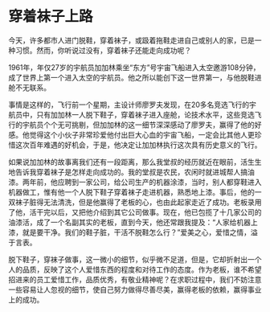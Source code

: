 # 穿着袜子上路



今天，许多都市人进门脱鞋，穿着袜子，或趿着拖鞋走进自己或别人的家，已是一种习惯。然而，你听说过没有，穿着袜子还能走向成功呢？ 

1961年，年仅27岁的宇航员加加林乘坐“东方”号宇宙飞船进入太空邀游108分钟，成了世界上第一个进入太空的宇航员。他之所以能创下这一世界第一，与他脱鞋进舱不无联系。 

事情是这样的，飞行前一个星期，主设计师廖罗夫发现，在20多名竞选飞行的宇航员中，只有加加林一人脱下鞋子，穿着袜子进入座舱，论技术水平，这些竞选飞行的宇航员个个无可挑剔，但加加林的这一细节深深感动了廖罗夫，赢得了他的好感。他觉得这个小伙子非常珍爱他付出巨大心血的宇宙飞船，一定会比其他人更珍惜这次百年难遇的好机会，于是，他决定让加加林执行这次具有历史意义的飞行。 

如果说加加林的故事离我们还有一段距离，那么我堂叔的经历就近在眼前，活生生地告诉我穿着袜子是怎样走向成功的。我的堂叔是农民，农闲时就进城帮人搞油漆。两年前，他应聘到一家公司，给公司生产的机器涂漆，当时，别人都穿鞋进入机器做工，惟有他一个人脱下鞋子穿着袜子走进机器，熟悉地上漆。事后，他的一双袜子脏得无法清洗，但是他赢得了老板的心，也由此起家走近了成功。老板录用了他，活干完以后，又把他介绍到其它公司做事。现在，他已包揽了十几家公司的油漆活，成了一个名副其实的老板，直到今天，他还常跟我提及：“人家给机器上漆，就是要干净。我们的鞋子脏，干活不脱鞋怎么行？”爱美之心，爱惜之情，溢于言表。 

脱下鞋子，穿袜子做事，这一微小的细节，似乎微不足道，但是，它却折射出一个人的品质，反映了这个人爱惜东西的程度和对待工作的态度。作为老板，谁不希望招进来的员工爱惜工作，品质优秀，有敬业精神呢？在求职过程中，我们不妨注意一些容易让人忽视的细节，使自己努力做得尽善尽美，赢得老板的依赖，赢得事业上的成功。
 